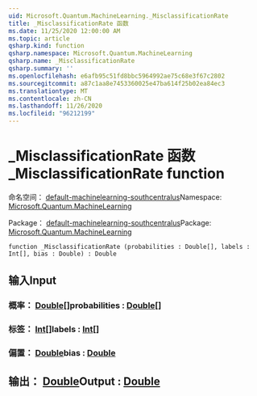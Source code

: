 ```yaml
---
uid: Microsoft.Quantum.MachineLearning._MisclassificationRate
title: _MisclassificationRate 函数
ms.date: 11/25/2020 12:00:00 AM
ms.topic: article
qsharp.kind: function
qsharp.namespace: Microsoft.Quantum.MachineLearning
qsharp.name: _MisclassificationRate
qsharp.summary: ''
ms.openlocfilehash: e6afb95c51fd8bbc5964992ae75c68e3f67c2802
ms.sourcegitcommit: a87c1aa8e7453360025e47ba614f25b02ea84ec3
ms.translationtype: MT
ms.contentlocale: zh-CN
ms.lasthandoff: 11/26/2020
ms.locfileid: "96212199"
---
```

# <a name="_misclassificationrate-function"></a><span data-ttu-id="727db-102">_MisclassificationRate 函数</span><span class="sxs-lookup"><span data-stu-id="727db-102">_MisclassificationRate function</span></span>

<span data-ttu-id="727db-103">命名空间： [default-machinelearning-southcentralus](xref:Microsoft.Quantum.MachineLearning)</span><span class="sxs-lookup"><span data-stu-id="727db-103">Namespace: [Microsoft.Quantum.MachineLearning](xref:Microsoft.Quantum.MachineLearning)</span></span>

<span data-ttu-id="727db-104">Package： [default-machinelearning-southcentralus](https://nuget.org/packages/Microsoft.Quantum.MachineLearning)</span><span class="sxs-lookup"><span data-stu-id="727db-104">Package: [Microsoft.Quantum.MachineLearning](https://nuget.org/packages/Microsoft.Quantum.MachineLearning)</span></span>




```qsharp
function _MisclassificationRate (probabilities : Double[], labels : Int[], bias : Double) : Double
```


## <a name="input"></a><span data-ttu-id="727db-105">输入</span><span class="sxs-lookup"><span data-stu-id="727db-105">Input</span></span>

### <a name="probabilities--double"></a><span data-ttu-id="727db-106">概率： [Double](xref:microsoft.quantum.lang-ref.double)[]</span><span class="sxs-lookup"><span data-stu-id="727db-106">probabilities : [Double](xref:microsoft.quantum.lang-ref.double)[]</span></span>




### <a name="labels--int"></a><span data-ttu-id="727db-107">标签： [Int](xref:microsoft.quantum.lang-ref.int)[]</span><span class="sxs-lookup"><span data-stu-id="727db-107">labels : [Int](xref:microsoft.quantum.lang-ref.int)[]</span></span>




### <a name="bias--double"></a><span data-ttu-id="727db-108">偏置： [Double](xref:microsoft.quantum.lang-ref.double)</span><span class="sxs-lookup"><span data-stu-id="727db-108">bias : [Double](xref:microsoft.quantum.lang-ref.double)</span></span>





## <a name="output--double"></a><span data-ttu-id="727db-109">输出： [Double](xref:microsoft.quantum.lang-ref.double)</span><span class="sxs-lookup"><span data-stu-id="727db-109">Output : [Double](xref:microsoft.quantum.lang-ref.double)</span></span>

